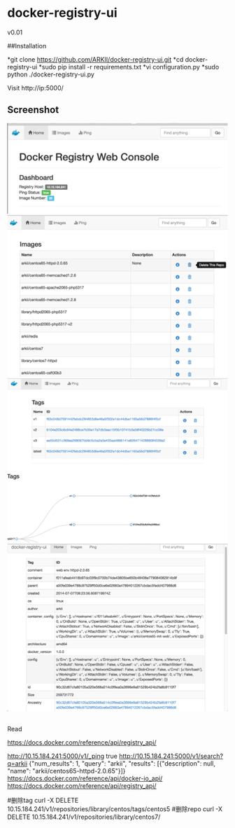 docker-registry-ui
==================

v0.01

##Installation

*git clone https://github.com/ARKII/docker-registry-ui.git
*cd docker-registry-ui
*sudo pip install -r requirements.txt
*vi configuration.py
*sudo python ./docker-registry-ui.py


Visit http://ip:5000/


## Screenshot
![image](https://github.com/ARKII/docker-registry-ui/blob/master/test/1.png)
![image](https://github.com/ARKII/docker-registry-ui/blob/master/test/2.png)
![image](https://github.com/ARKII/docker-registry-ui/blob/master/test/3.png)
![image](https://github.com/ARKII/docker-registry-ui/blob/master/test/4.png)







##
Read

https://docs.docker.com/reference/api/registry_api/


http://10.15.184.241:5000/v1/_ping
true
http://10.15.184.241:5000/v1/search?q=arkii
{"num_results": 1, "query": "arkii", "results": [{"description": null, "name": "arkii/centos65-httpd-2.0.65"}]}
https://docs.docker.com/reference/api/docker-io_api/
https://docs.docker.com/reference/api/registry_api/


#删除tag
curl -X DELETE 10.15.184.241/v1/repositories/library/centos/tags/centos5
#删除repo
curl -X DELETE 10.15.184.241/v1/repositories/library/centos7/
